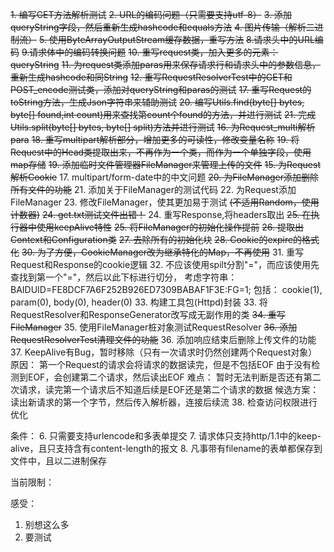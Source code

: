 ~~1. 编写GET方法解析测试~~
~~2. URL的编码问题（只需要支持utf-8）~~
~~3. 添加queryString字段，然后重新生成hashcode和equals方法~~
~~4. 图片传输（解析二进制流）~~
~~5. 使用ByteArrayOutputStream缓存数据，重写方法~~
~~8.请求头中的URL编码~~
~~9.请求体中的编码转换问题~~
~~10. 重写request类，加入更多的元素：queryString~~
~~11. 为request类添加paras用来保存请求行和请求头中的参数信息，重新生成hashcode和同String~~
~~12. 重写RequestResolverTest中的GET和POST_encode测试类，添加对queryString和paras的测试~~
~~17. 重写Request的toString方法，生成Json字符串来辅助测试~~
~~20. 编写Utils.find(byte[] bytes, byte[] found,int count)用来查找第count个found的方法，并进行测试~~
~~21. 完成Utils.split(byte[] bytes, byte[] split)方法并进行测试~~
~~16. 为Request_multi解析para~~
~~18. 重写multipart解析部分，增加更多的可读性，修改变量名称~~
~~19. 将Request中的Head类提取出来，不再作为一个类，而作为一个单独字段，使用map存储~~
~~19. 添加临时文件管理器FileManager来管理上传的文件~~
~~15. 为Request解析Cookie~~
17. multipart/form-date中的中文问题
~~20. 为FileManager添加删除所有文件的功能~~
21. 添加关于FileManager的测试代码
22. 为Request添加FileManager
23. 修改FileManager，使其更加易于测试
~~(不适用Random，使用计数器)~~
~~24. get.txt测试文件出错！~~
24. 重写Response,将headers取出
~~25. 在执行器中使用keepAlive特性~~
~~25. 将FileManager的初始化操作提前~~
~~26. 提取出Context和Configuration类~~
~~27. 去除所有的初始化块~~
~~28. Cookie的expire的格式化~~
~~30. 为了方便，CookieManager改为继承特化的Map，不再使用~~
31. 重写Request和Response的cookie逻辑
32. 不应该使用spilt分割"="，而应该使用先查找到第一个"="，然后以此下标进行切分，
    考虑字符串：BAIDUID=FE8DCF7A6F252B926ED7309BABAF1F3E:FG=1;
    包括： cookie(1), param(0), body(0), header(0)
33. 构建工具包(Httpd)封装
33. 将RequestResolver和ResponseGenerator改写成无副作用的类
~~34. 重写FileManager~~
35. 使用FileManager桩对象测试RequestResolver
~~36. 添加RequestResolverTest清理文件的功能~~
36. 添加响应结束后删除上传文件的功能
37. KeepAlive有Bug，暂时移除（只有一次请求时仍然创建两个Request对象）
    原因： 第一个Request的请求会将请求的数据读完，但是不包括EOF
          由于没有检测到EOF，会创建第二个请求，然后读出EOF
    难点： 暂时无法判断是否还有第二次请求，读完第一个请求后不知道后续是EOF还是第二个请求的数据
    候选方案： 读出新请求的第一个字节，然后传入解析器，连接后续流
38. 检查访问权限进行优化

条件：
6. 只需要支持urlencode和多表单提交
7. 请求体只支持http/1.1中的keep-alive，且只支持含有content-length的报文
8. 凡事带有filename的表单都保存到文件中，且以二进制保存

当前限制：

感受：
1. 别想这么多
2. 要测试